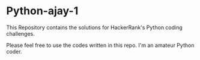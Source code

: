 # Python-ajay-1
This Repository contains the solutions for HackerRank's Python coding challenges.

Please feel free to use the codes written in this repo.
I'm an amateur Python coder.
